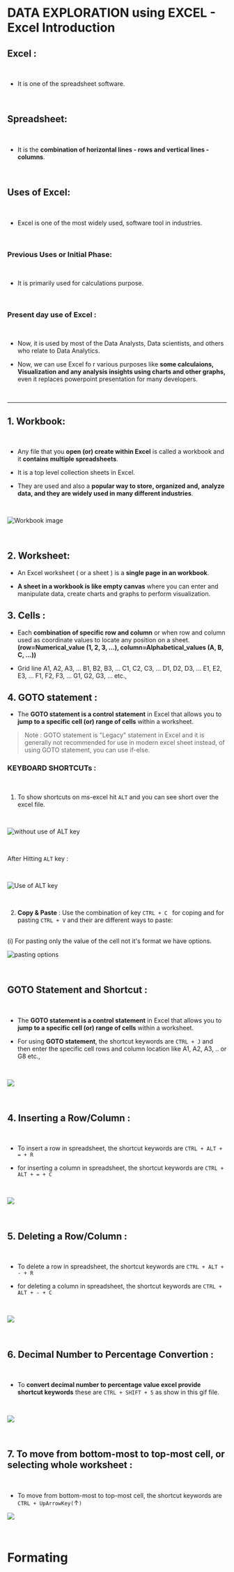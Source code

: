 # DATA EXPLORATION using EXCEL - Excel Introduction

## Excel : 

<br>

- It is one of the spreadsheet software.

<br>

## Spreadsheet: 

<br>

- It is the **combination of horizontal lines - rows and vertical lines - columns**.

<br>

## Uses of Excel:

<br>

- Excel is one of the most widely used, software tool in industries.

<br>

### Previous Uses or Initial Phase:

<br>

- It is primarily used for calculations purpose.

<br>

### Present day use of Excel :

<br>

- Now, it is used by most of the Data Analysts, Data scientists, and others who relate to Data Analytics.

- Now, we can use Excel fo                                                                       r various purposes like **some calculaions, Visualization and any analysis insights using charts and other graphs,** even it replaces powerpoint presentation for many developers.

<br>

<hr>

## 1.  Workbook: 

<br>

- Any file that you **open (or) create within Excel** is called a workbook and it **contains multiple spreadsheets**.

- It is a top level collection sheets in Excel.

- They are used and also a **popular way to store, organized and, analyze data, and they are widely used in many different industries**. 

<br>

![Workbook image](./images/workbook.png)

<br>

## 2. Worksheet:
- An Excel worksheet ( or a sheet ) is a **single page in an workbook**.

- **A sheet in a workbook is like empty canvas** where you can enter and manipulate data, create charts and graphs to perform visualization.

## 3. Cells :
- Each **combination of specific row and column** or when row and column used as coordinate values to locate any position on a sheet. 
**(row=Numerical_value (1, 2, 3, ...), column=Alphabetical_values (A, B, C, ...))**

- Grid line A1, A2, A3, ... B1, B2, B3, ... C1, C2, C3, ... D1, D2, D3, ... E1, E2, E3, ... F1, F2, F3, ... G1, G2, G3, ... etc.,

## 4. GOTO statement :
- The **GOTO statement is a control statement** in Excel that allows you to **jump to a specific cell (or) range of cells** within a worksheet.

> Note : GOTO statement is "Legacy" statement in Excel and it is generally not recommended for use in modern excel sheet instead, of using GOTO statement, you can use if-else.

### KEYBOARD SHORTCUTs :

<br>

1. To show shortcuts on ms-excel hit ```ALT``` and you can see short over the excel file.

<br>

![without use of ALT key](images/Before_Pressing_ALT_key.PNG)

<br>

After Hitting ```ALT``` key :

<br>

![Use of ALT key](./images/ALT_Key_to_shortcut.png)

<br>

2. **Copy & Paste** : Use the combination of key ```CTRL + C ``` for coping and for pasting ```CTRL + V``` and their are different ways to paste:

<br>
        (i) For pasting only the value of the cell not it's format we have options.

<br>

![pasting options](./images/pastingways.gif)

<br>

## GOTO Statement and Shortcut : 

<br>

- The **GOTO statement is a control statement** in Excel that allows you to **jump to a specific cell (or) range of cells** within a worksheet.

- For using **GOTO statement**, the shortcut keywords are ``` CTRL + J ``` and then enter the specific cell rows and column location like A1, A2, A3, .. or G8 etc., 

<br>

![](./images/GOTO_Statment.gif)

<br>

## 4. Inserting a Row/Column :
<br>

- To insert a row in spreadsheet, the shortcut keywords are ```CTRL + ALT + = + R``` 

- for inserting a column in spreadsheet, the shortcut keywords are ```CTRL + ALT + = + C ```

<br>

![](./images/inserting_a_row_%26_column.gif)

<br>

## 5. Deleting a Row/Column :
<br>

- To delete a row in spreadsheet, the shortcut keywords are ```CTRL + ALT + - + R```

- for deleting a column in spreadsheet, the shortcut keywords are ```CTRL + ALT + - + C ```

<br>

![](./images/deleting_a_row_%26_column.gif)

<br>

## 6. Decimal Number to Percentage Convertion :
<br>

- To **convert decimal number to percentage value excel provide shortcut keywords** these are 
```CTRL + SHIFT + 5``` as show in this gif file.

<br>

![](./images/deci_to_perc.gif)

<br>

## 7. To move from bottom-most to top-most cell, or selecting whole worksheet : 
<br>

- To move from bottom-most to top-most cell, the shortcut keywords are ```CTRL + UpArrowKey(```&#x2191;```)``` 

![](./images/bottom_most_to_topmost_and_selecting_whole_worksheet.gif)

<br>

# Formating


 